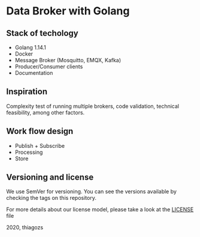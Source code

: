 # Data Broker with Golang

## Stack of techology

* Golang 1.14.1
* Docker
* Message Broker (Mosquitto, EMQX, Kafka)
* Producer/Consumer clients
* Documentation

## Inspiration

Complexity test of running multiple brokers, code validation, technical feasibility, among other factors.

## Work flow design

* Publish + Subscribe
* Processing
* Store

## Versioning and license

We use SemVer for versioning. You can see the versions available by checking the tags on this repository.

For more details about our license model, please take a look at the [LICENSE](LICENCE) file

2020, thiagozs
